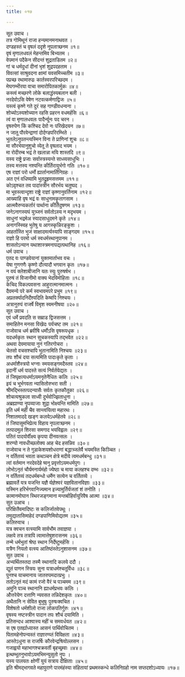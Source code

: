 ```yaml
---
title: ०१७

---
```

सूत उवाच ।  
तत्र गोमिथूनं राजा हन्यमानमनाथवत ।  
दण्डहस्तं च वृषलं ददृशे नूपलात्र्छनम ॥१॥  
वृषं मृणालधवलं मेहन्तमिव बिभ्यतम ।  
वेपमानं पदैकेन सीदन्तं शुद्रताडितम ॥२॥  
गां च धर्मदुधां दीनां भृशं शुद्रपदहताम ।  
विवत्सां साश्रुवदना क्षामां यवसमिच्चतीम ॥३॥  
पप्रच्छ रथामारुढः कार्तस्वरपरिच्छदम ।  
मेघगम्भीरया वाचा समारोपितकार्मुकः ॥४॥  
कस्त्वं मच्छरणे लोके बलाद्धंस्यबलान बली ।  
नरदेवोऽसि वेषेण नटवत्कर्मणाद्विजः ॥५॥  
यस्त्वं कृष्णे गते दुरं सह गाण्डीवधन्वना ।  
शोच्योऽस्यशोच्यान रहसि प्रहरन वधमर्हसि ॥६॥  
त्वं वा मृणालधवलः पादैर्न्यूनः पद चरन ।  
वृषरुपेण किं कश्चिद देवो नः परिखेदयन ॥७॥  
न जातू पौरवेन्द्राणां दोर्दण्डपरिरम्भिते ।  
भुतलेऽनुपतन्त्यस्मिन विना ते प्राणिनां शुचः ॥८॥  
मा सौरभेयानुशुचो व्येतू ते वृषलाद भयम ।  
मा रोदीरम्ब भद्रं ते खलान्ना मयि शास्तदि ॥९॥  
यस्य राष्ट्रे प्रजाः सर्वास्त्रस्यन्ते साध्व्यसाधुभिः ।  
तस्य मत्तस्य नश्यन्ति कीर्तिरायुर्भगो गतिः ॥१०॥  
एष राज्ञां परो धर्मो ह्यार्तानामार्तिनिग्रहः ।  
अत एनं वधिष्यामि भुतद्रुहृमसत्तमम ॥११॥  
कोऽवृश्चत तव पादांस्त्रीन सौरर्भय चतूष्पद ।  
मा भूवस्त्वान्दृशा राष्ट्रे राज्ञां कृष्णानुवर्तिनाम ॥१२॥  
आख्याहि वृष भद्रं वः साधुनामकॄतागसाम ।  
आत्मवैरुप्यकर्तारं पार्थाना कीर्तिदुषणम ॥१३॥  
जनेऽनागस्यघं युत्र्जनं सर्वतोऽस्य न मदृभयम ।  
साधुनां भद्रमेअ स्यादसाधुदमने कृते ॥१४॥  
अनागस्स्विह भुतेषु य आगस्कृन्निरङ्कुशः ।  
आहर्तास्ति भुजं साक्षादमर्त्यस्यापि साङ्गदम ॥१५॥  
राज्ञो हि परमो धर्म स्वधर्मस्थानुपानम ।  
शासतोऽन्यान यथाशास्त्रमनापद्यत्पथानिह ॥१६॥  
धर्म उवाच ।  
एतद वः पाण्डवेयानां युक्तमार्ताभव वचः ।  
येषा गुणगणैः कृष्णो दौत्यादौ भगवान कृतः ॥१७॥  
न वयं क्लेशाबीजानि यतः स्युः पुरुषर्षभ ।  
पुरुषं तं विजानीमो वाक्य भेदविमोहिताः ॥१८॥  
केचिद विकल्पवसना आहुरात्मानमात्मनः ।  
दैवमन्ये परे कर्म स्वभावमपरे प्रभुम ॥१९॥  
अप्रतर्क्यादनिर्देश्यदिति केष्वपि निश्चयः ।  
अत्रानुरुपं राजर्षे विमृश स्वमनीषया ॥२०॥  
सूत उवाच ।  
एवं धर्मे प्रवदति स सम्राड द्विजसत्तम ।  
समाहितेन मनसा विखेदः पर्यचष्ट तम ॥२१॥  
राजोवाच धर्म ब्रवीषि धर्मोऽसि वृषरूपधृक ।  
यदधर्मकृतः स्थान सुचकस्यापि तद्भवेत ॥२२॥  
अथवा देवमायाया नुनं गतिरगोचरा ।  
चेतसो वचसश्चापि भुतानामिति निश्चयः ॥२३॥  
तपः शौचं दया सत्यमिति पादाःकृते कृताः ।  
अधर्माशैस्त्रयो भग्नाः स्मयसङ्गमदैस्तव ॥२४॥  
इदानीं धर्म पादस्ते सत्यं निर्वर्तयेद्यतः ।  
तं जिघृक्षत्यधर्माऽयमनृतेनैधितः कलिः ॥२५॥  
इयं च भूर्भगवता न्यासितोरुभरा सती ।  
श्रीमद्भिस्तत्पदन्यासैः सर्वतः कृतकौतूका ॥२६॥  
शोचत्यश्रुकला साध्वी दुर्भवोज्झिताधुना ।  
अब्रह्याण्या नॄपव्याजाः शुद्रा भोक्ष्यन्ति मामिति ॥२७॥  
इति धर्म महीं चैव सान्त्वयित्वा महारथः ।  
निशातमाददे खङ्ग कलयेऽधर्महेतवे ॥२८॥  
तं जिघासुमभिप्रेत्य विहाय नृपलात्र्छनम ।  
तत्पादमुलं शिरसा समगाद भयविह्वलः ॥२९॥  
पतितं पादयोर्वीक्ष्य कृपया दीनवत्सलः ।  
शरण्यो नावधीच्छलोक्य आह चेद हसन्निव ॥३०॥  
राजोवाच न ते गुडाकेशयशोधराणां बद्धात्र्जलेर्वै भयमस्ति किञ्चित ।  
न वर्तितव्यं भवता कथञ्चन क्षेत्रे मदीये त्वमधर्मबन्धु ॥३१॥  
त्वां वर्तमान नरदेवदेहे ष्वनु प्रवृत्तोऽयमधर्मपुगः ।  
लोभोऽनृतं चौर्यमनार्यमंहो ज्येष्ठा च माया कलहश्च दम्भः ॥३२॥  
न वर्तितव्यं तदधर्मबन्धो धर्मेण सत्येन च वर्तितव्ये ।  
ब्रह्मावर्ते यत्र यजन्ति यज्ञै र्यज्ञेश्वरं यज्ञवितानविज्ञाः ॥३३॥  
यस्मिन हरिर्भगवानिज्यमान इज्यामुर्तिर्यजतां शं तनोति ।  
कामानमोघान स्थिरजङ्गमाना मन्तर्बाहिर्वायुरिवैष आत्मा ॥३४॥  
सुत उआच ।  
परिक्षितैवमादिष्टः स कलिर्जातवेपथूः ।  
तमुद्यातासिमाहेदं दण्डपाणिमिवोद्यतम ॥३५॥  
कलिरुवाच ।  
यत्र क्वचन वत्स्यामि सार्वभौम तवाज्ञया ।  
लक्षये तत्र तत्रापि त्वामात्तेषुशरासनम ॥३६॥  
तन्मे धर्मभुतां श्रेष्ठ स्थान निर्देष्टुमर्हसि ।  
यत्रैण नियतो वत्स्य आतिष्ठंस्तेऽनुशासनम ॥३७॥  
सुत उवाच ।  
अभ्यर्थितस्तदा तस्मै स्थानादि कलये ददौ ।  
द्युतं पाणन स्त्रियः सुना यत्राधर्मश्चतूर्विधः ॥३८॥  
पुनश्च याचमानाय जातरुपमदात्प्रभुः ।  
ततोऽनृतं मदं कामं रजो वैरं च पञ्चमम ॥३९॥  
अमुनि पञ्च स्थानानि ह्याधर्मप्रभवः कलिः ।  
औत्तरेयेण दत्ताणि न्यवसत तन्निदेशकृतः ॥४०॥  
अथैतानि न सेवित बुभुषुः पुरुषःक्वचित ।  
विशेषतो धर्मशीलो राजा लोकपतिर्गुरुः ॥४१॥  
वृषस्य नष्टस्त्रीन पादान तपः शौचं दयामिति ।  
प्रतिसन्दध आश्वास्य महीं च समवर्धयत ॥४२॥  
स एष एतर्ह्याध्यास्त आसनं पार्थिवोचितम ।  
पितामहेनोपन्यस्तं राज्ञारण्य्तं विविक्षता ॥४३॥  
आस्तेऽधुना स राजर्षिः कौरवेन्द्रश्रियोल्लसन ।  
गजाह्वयो महाभागश्चक्रवर्ती बृहच्छ्रवाः ॥४४॥  
इत्थम्भूतनुभावोऽयमभिमन्युसुतो नॄपः ।  
यस्य पालयतः क्षोणीं युयं सत्राय दीक्षिताः ॥४५॥  
इति श्रीमद्भागवते महापुराणे पारमंहंस्या संहितायां प्रथमस्कन्धे कलिनिग्रहो नाम सप्तदशोऽध्यायः ॥१७॥